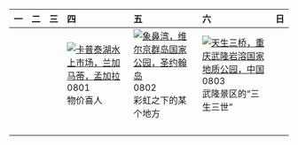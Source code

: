 | 一   | 二   | 三   | 四                                                                                                                                                                                   | 五                                                                                                                                                                                     | 六                                                                                                                                                                                               | 日   |
|:----|:----|:----|:------------------------------------------------------------------------------------------------------------------------------------------------------------------------------------|:--------------------------------------------------------------------------------------------------------------------------------------------------------------------------------------|:------------------------------------------------------------------------------------------------------------------------------------------------------------------------------------------------|:----|
|     |     |     | [![](https://www.bing.com/th?id=OHR.KaptaiLake_ZH-CN9085738832_320x240.jpg '卡普泰湖水上市场，兰加马蒂，孟加拉')](https://www.bing.com/th?id=OHR.KaptaiLake_ZH-CN9085738832_UHD.jpg)<br>0801<br>物价喜人 | [![](https://www.bing.com/th?id=OHR.TrunkBay_ZH-CN9268190655_320x240.jpg '象鼻湾，维尔京群岛国家公园，圣约翰岛')](https://www.bing.com/th?id=OHR.TrunkBay_ZH-CN9268190655_UHD.jpg)<br>0802<br>彩虹之下的某个地方 | [![](https://www.bing.com/th?id=OHR.WulongKarst_ZH-CN9386528384_320x240.jpg '天生三桥，重庆武隆岩溶国家地质公园，中国')](https://www.bing.com/th?id=OHR.WulongKarst_ZH-CN9386528384_UHD.jpg)<br>0803<br>武隆景区的“三生三世” |     |
|     |     |     |                                                                                                                                                                                     |                                                                                                                                                                                       |                                                                                                                                                                                                 |     |
|     |     |     |                                                                                                                                                                                     |                                                                                                                                                                                       |                                                                                                                                                                                                 |     |
|     |     |     |                                                                                                                                                                                     |                                                                                                                                                                                       |                                                                                                                                                                                                 |     |
|     |     |     |                                                                                                                                                                                     |                                                                                                                                                                                       |                                                                                                                                                                                                 |     |